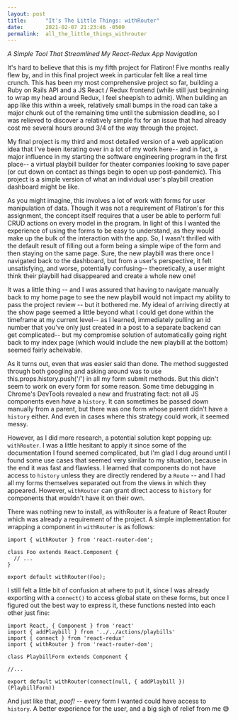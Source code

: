 ```yaml
---
layout: post
title:      "It's The Little Things: withRouter"
date:       2021-02-07 21:23:46 -0500
permalink:  all_the_little_things_withrouter
---
```


*A Simple Tool That Streamlined My React-Redux App Navigation*


It's hard to believe that this is my fifth project for Flatiron! Five months really flew by, and in this final project week in particular felt like a real time crunch. This has been my most comprehensive project so far, building a Ruby on Rails API and a JS React / Redux frontend (while still just beginning to wrap my head around Redux, I feel sheepish to admit). When building an app like this within a week, relatively small bumps in the road can take a major chunk out of the remaining time until the submission deadline, so I was relieved to discover a relatively simple fix for an issue that had already cost me several hours around 3/4 of the way through the project.

My final project is my third and most detailed version of a web application idea that I've been iterating over in a lot of my work here-- and in fact, a major influence in my starting the software engineering program in the first place-- a virtual playbill builder for theater companies looking to save paper (or cut down on contact as things begin to open up post-pandemic). This project is a simple version of what an individual user's playbill creation dashboard might be like. 

As you might imagine, this involves a lot of work with forms for user manipulation of data. Though it was not a requirement of Flatiron's for this assignment, the concept itself requires that a user be able to perform full CRUD actions on every model in the program. In light of this I wanted the experience of using the forms to be easy to understand, as they would make up the bulk of the interaction with the app. So, I wasn't thrilled with the default result of filling out a form being a simple wipe of the form and then staying on the same page. Sure, the new playbill was there once I navigated back to the dashboard, but from a user's perspective, it felt unsatisfying, and worse, potentially confusing-- theoretically, a user might think their playbill had disappeared and create a whole new one!

It was a little thing -- and I was assured that having to navigate manually back to my home page to see the new playbill would not impact my ability to pass the project review -- but it bothered me. My ideal of arriving directly at the show page seemed a little beyond what I could get done within the timeframe at my current level-- as I learned, immediately pulling an id number that you've only just created in a post to a separate backend can get complicated-- but my compromise solution of automatically going right back to my index page (which would include the new playbill at the bottom) seemed fairly acheivable.

As it turns out, even that was easier said than done. The method suggested through both googling and asking around was to use this.props.history.push('/') in all my form submit methods. But this didn't seem to work on every form for some reason. Some time debugging in Chrome's DevTools revealed a new and frustrating fact: not all JS components even *have* a `history`. It can sometimes be passed down manually from a parent, but there was one form whose parent didn't have a `history` either. And even in cases where this strategy could work, it seemed messy.

However, as I did more research, a potential solution kept popping up: `withRouter`. I was a little hesitant to apply it since some of the documentation I found seemed complicated, but I'm glad I dug around until I found some use cases that seemed very similar to my situation, because in the end it was fast and flawless. I learned that components do not have access to `history` unless they are directly rendered by a `Route` -- and I had all my forms themselves separated out from the views in which they appeared. However, `withRouter` can grant direct access to `history` for components that wouldn't have it on their own.

There was nothing new to install, as withRouter is a feature of React Router which was already a requirement of the project. A simple implementation for wrapping a component in `withRouter` is as follows:


```
import { withRouter } from 'react-router-dom';

class Foo extends React.Component {
  // ...
}

export default withRouter(Foo);
```

I still felt a little bit of confusion at where to put it, since I was already exporting with a `connect()` to access global state on these forms, but once I figured out the best way to express it, these functions nested into each other just fine:

```
import React, { Component } from 'react'
import { addPlaybill } from '../../actions/playbills'
import { connect } from 'react-redux'
import { withRouter } from 'react-router-dom';

class PlaybillForm extends Component {

//...

export default withRouter(connect(null, { addPlaybill })(PlaybillForm))
```

And just like that, *poof!* -- every form I wanted could have access to `history`. A better experience for the user, and a big sigh of relief from me &#128517;
